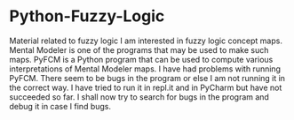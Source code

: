 # Python-Fuzzy-Logic
Material related to fuzzy logic
I am interested in fuzzy logic concept maps. Mental Modeler is one of the programs that may be used to make such maps. PyFCM is a Python program that can be used to compute various interpretations of Mental Modeler maps.
I have had problems with running PyFCM. There seem to be bugs in the program or else I am not running it in the correct way. I have tried to run it in repl.it and in PyCharm but have not succeeded so far.
I shall now try to search for bugs in the program and debug it in case I find bugs.
